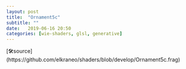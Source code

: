 ```yaml
---
layout: post
title:  "Ornament5c"
subtitle: ""
date:   2019-06-16 20:50
categories: [wie-shaders, glsl, generative]
---
```

<section>
	<canvas class="glslCanvas" data-fragment-url="https://raw.githubusercontent.com/elkraneo/shaders/develop/Ornament5c.frag">
	</canvas>
</section>
[🛠source](https://github.com/elkraneo/shaders/blob/develop/Ornament5c.frag)